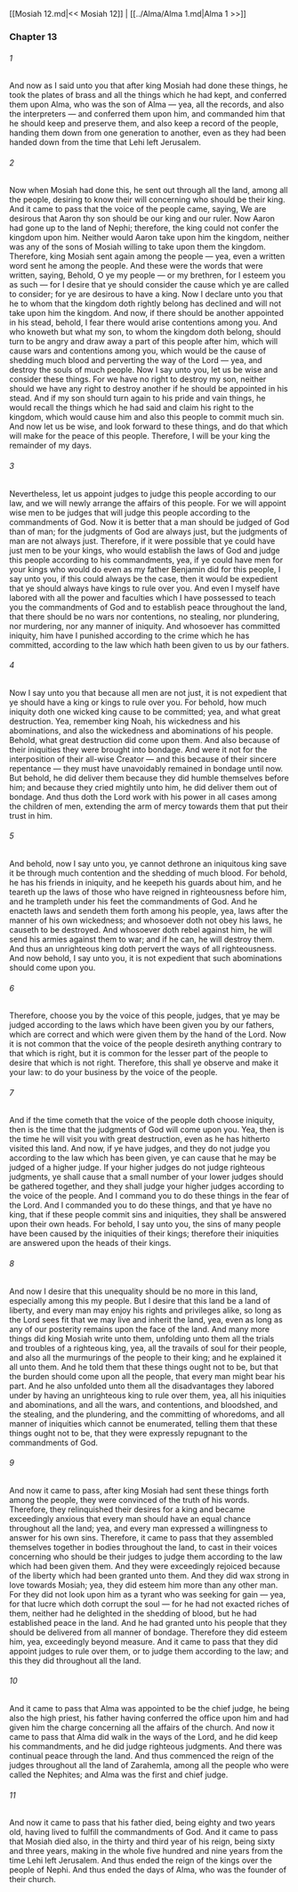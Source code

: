 [[Mosiah 12.md|<< Mosiah 12]]  |  [[../Alma/Alma 1.md|Alma 1 >>]]

### Chapter 13
###### 1
And now as I said unto you that after king Mosiah had done these things, he took the plates of brass and all the things which he had kept, and conferred them upon Alma, who was the son of Alma — yea, all the records, and also the interpreters — and conferred them upon him, and commanded him that he should keep and preserve them, and also keep a record of the people, handing them down from one generation to another, even as they had been handed down from the time that Lehi left Jerusalem.

###### 2
Now when Mosiah had done this, he sent out through all the land, among all the people, desiring to know their will concerning who should be their king. And it came to pass that the voice of the people came, saying, We are desirous that Aaron thy son should be our king and our ruler. Now Aaron had gone up to the land of Nephi; therefore, the king could not confer the kingdom upon him. Neither would Aaron take upon him the kingdom, neither was any of the sons of Mosiah willing to take upon them the kingdom. Therefore, king Mosiah sent again among the people — yea, even a written word sent he among the people. And these were the words that were written, saying, Behold, O ye my people — or my brethren, for I esteem you as such — for I desire that ye should consider the cause which ye are called to consider; for ye are desirous to have a king. Now I declare unto you that he to whom that the kingdom doth rightly belong has declined and will not take upon him the kingdom. And now, if there should be another appointed in his stead, behold, I fear there would arise contentions among you. And who knoweth but what my son, to whom the kingdom doth belong, should turn to be angry and draw away a part of this people after him, which will cause wars and contentions among you, which would be the cause of shedding much blood and perverting the way of the Lord — yea, and destroy the souls of much people. Now I say unto you, let us be wise and consider these things. For we have no right to destroy my son, neither should we have any right to destroy another if he should be appointed in his stead. And if my son should turn again to his pride and vain things, he would recall the things which he had said and claim his right to the kingdom, which would cause him and also this people to commit much sin. And now let us be wise, and look forward to these things, and do that which will make for the peace of this people. Therefore, I will be your king the remainder of my days.

###### 3
Nevertheless, let us appoint judges to judge this people according to our law, and we will newly arrange the affairs of this people. For we will appoint wise men to be judges that will judge this people according to the commandments of God. Now it is better that a man should be judged of God than of man; for the judgments of God are always just, but the judgments of man are not always just. Therefore, if it were possible that ye could have just men to be your kings, who would establish the laws of God and judge this people according to his commandments, yea, if ye could have men for your kings who would do even as my father Benjamin did for this people, I say unto you, if this could always be the case, then it would be expedient that ye should always have kings to rule over you. And even I myself have labored with all the power and faculties which I have possessed to teach you the commandments of God and to establish peace throughout the land, that there should be no wars nor contentions, no stealing, nor plundering, nor murdering, nor any manner of iniquity. And whosoever has committed iniquity, him have I punished according to the crime which he has committed, according to the law which hath been given to us by our fathers.

###### 4
Now I say unto you that because all men are not just, it is not expedient that ye should have a king or kings to rule over you. For behold, how much iniquity doth one wicked king cause to be committed; yea, and what great destruction. Yea, remember king Noah, his wickedness and his abominations, and also the wickedness and abominations of his people. Behold, what great destruction did come upon them. And also because of their iniquities they were brought into bondage. And were it not for the interposition of their all-wise Creator — and this because of their sincere repentance — they must have unavoidably remained in bondage until now. But behold, he did deliver them because they did humble themselves before him; and because they cried mightily unto him, he did deliver them out of bondage. And thus doth the Lord work with his power in all cases among the children of men, extending the arm of mercy towards them that put their trust in him.

###### 5
And behold, now I say unto you, ye cannot dethrone an iniquitous king save it be through much contention and the shedding of much blood. For behold, he has his friends in iniquity, and he keepeth his guards about him, and he teareth up the laws of those who have reigned in righteousness before him, and he trampleth under his feet the commandments of God. And he enacteth laws and sendeth them forth among his people, yea, laws after the manner of his own wickedness; and whosoever doth not obey his laws, he causeth to be destroyed. And whosoever doth rebel against him, he will send his armies against them to war; and if he can, he will destroy them. And thus an unrighteous king doth pervert the ways of all righteousness. And now behold, I say unto you, it is not expedient that such abominations should come upon you.

###### 6
Therefore, choose you by the voice of this people, judges, that ye may be judged according to the laws which have been given you by our fathers, which are correct and which were given them by the hand of the Lord. Now it is not common that the voice of the people desireth anything contrary to that which is right, but it is common for the lesser part of the people to desire that which is not right. Therefore, this shall ye observe and make it your law: to do your business by the voice of the people.

###### 7
And if the time cometh that the voice of the people doth choose iniquity, then is the time that the judgments of God will come upon you. Yea, then is the time he will visit you with great destruction, even as he has hitherto visited this land. And now, if ye have judges, and they do not judge you according to the law which has been given, ye can cause that he may be judged of a higher judge. If your higher judges do not judge righteous judgments, ye shall cause that a small number of your lower judges should be gathered together, and they shall judge your higher judges according to the voice of the people. And I command you to do these things in the fear of the Lord. And I commanded you to do these things, and that ye have no king, that if these people commit sins and iniquities, they shall be answered upon their own heads. For behold, I say unto you, the sins of many people have been caused by the iniquities of their kings; therefore their iniquities are answered upon the heads of their kings.

###### 8
And now I desire that this unequality should be no more in this land, especially among this my people. But I desire that this land be a land of liberty, and every man may enjoy his rights and privileges alike, so long as the Lord sees fit that we may live and inherit the land, yea, even as long as any of our posterity remains upon the face of the land. And many more things did king Mosiah write unto them, unfolding unto them all the trials and troubles of a righteous king, yea, all the travails of soul for their people, and also all the murmurings of the people to their king; and he explained it all unto them. And he told them that these things ought not to be, but that the burden should come upon all the people, that every man might bear his part. And he also unfolded unto them all the disadvantages they labored under by having an unrighteous king to rule over them, yea, all his iniquities and abominations, and all the wars, and contentions, and bloodshed, and the stealing, and the plundering, and the committing of whoredoms, and all manner of iniquities which cannot be enumerated, telling them that these things ought not to be, that they were expressly repugnant to the commandments of God.

###### 9
And now it came to pass, after king Mosiah had sent these things forth among the people, they were convinced of the truth of his words. Therefore, they relinquished their desires for a king and became exceedingly anxious that every man should have an equal chance throughout all the land; yea, and every man expressed a willingness to answer for his own sins. Therefore, it came to pass that they assembled themselves together in bodies throughout the land, to cast in their voices concerning who should be their judges to judge them according to the law which had been given them. And they were exceedingly rejoiced because of the liberty which had been granted unto them. And they did wax strong in love towards Mosiah; yea, they did esteem him more than any other man. For they did not look upon him as a tyrant who was seeking for gain — yea, for that lucre which doth corrupt the soul — for he had not exacted riches of them, neither had he delighted in the shedding of blood, but he had established peace in the land. And he had granted unto his people that they should be delivered from all manner of bondage. Therefore they did esteem him, yea, exceedingly beyond measure. And it came to pass that they did appoint judges to rule over them, or to judge them according to the law; and this they did throughout all the land.

###### 10
And it came to pass that Alma was appointed to be the chief judge, he being also the high priest, his father having conferred the office upon him and had given him the charge concerning all the affairs of the church. And now it came to pass that Alma did walk in the ways of the Lord, and he did keep his commandments, and he did judge righteous judgments. And there was continual peace through the land. And thus commenced the reign of the judges throughout all the land of Zarahemla, among all the people who were called the Nephites; and Alma was the first and chief judge.

###### 11
And now it came to pass that his father died, being eighty and two years old, having lived to fulfill the commandments of God. And it came to pass that Mosiah died also, in the thirty and third year of his reign, being sixty and three years, making in the whole five hundred and nine years from the time Lehi left Jerusalem. And thus ended the reign of the kings over the people of Nephi. And thus ended the days of Alma, who was the founder of their church.